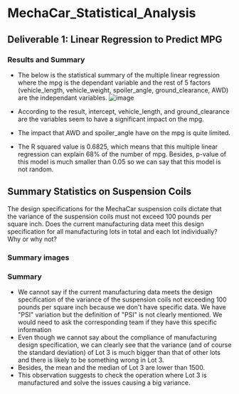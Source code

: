 # MechaCar_Statistical_Analysis

## Deliverable 1: Linear Regression to Predict MPG
### Results and Summary
* The below is the statistical summary of the multiple linear regression where the mpg is the dependant variable and the rest of 5 factors (vehicle_length, vehicle_weight, spoiler_angle, ground_clearance, AWD) are the independant variables.
![image](https://user-images.githubusercontent.com/99149443/179397541-4178e0a6-7a55-4133-99b3-95ab4dca5d8c.png)

* According to the result, intercept, vehicle_length, and ground_clearance are the variables seem to have a significant impact on the mpg.
* The impact that AWD and spoiler_angle have on the mpg is quite limited.
* The R squared value is 0.6825, which means that this multiple linear regression can explain 68% of the number of mpg. Besides, p-value of this model is much smaller than 0.05 so we can say that this model is not random.

## Summary Statistics on Suspension Coils
The design specifications for the MechaCar suspension coils dictate that the variance of the suspension coils must not exceed 100 pounds per square inch. Does the current manufacturing data meet this design specification for all manufacturing lots in total and each lot individually? Why or why not?
### Summary images

### Summary
* We cannot say if the current manufacturing data meets the design specification of the variance of the suspension coils not exceeding 100 pounds per square inch because we don't have specific data. We have "PSI" variation but the definition of "PSI" is not clearly mentioned. We would need to ask the corresponding team if they have this specific information
* Even though we cannot say about the compliance of manufacturing design specification, we can clearly see that the variance (and of course the standard deviation) of Lot 3 is much bigger than that of other lots and there is likely to be something wrong in Lot 3.
* Besides, the mean and the median of Lot 3 are lower than 1500.
* This observation suggests to check the operation where Lot 3 is manufactured and solve the issues causing a big variance.
